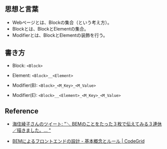 

## 思想と言葉

- Webページとは、Blockの集合（という考え方）。
- Blockとは、BlockとElementの集合。
- Modifierとは、BlockとElementの装飾を行う。





## 書き方

- Block: `<Block>`

- Element: `<Block>__<Element>`

- Modifier(B): `<Block>_<M_Key>_<M_Value>`

- Modifier(E): `<Block>__<Element>_<M_Key>_<M_Value>`



## Reference

- [海住綾子さんのツイート: "＼ BEMのことをたった３枚で伝えてみる３連休 ／描きました。… "](https://twitter.com/kai10_aya5/status/1084402758029955072)

- [BEMによるフロントエンドの設計 - 基本概念とルール | CodeGrid](https://app.codegrid.net/entry/bem-basic-1)
